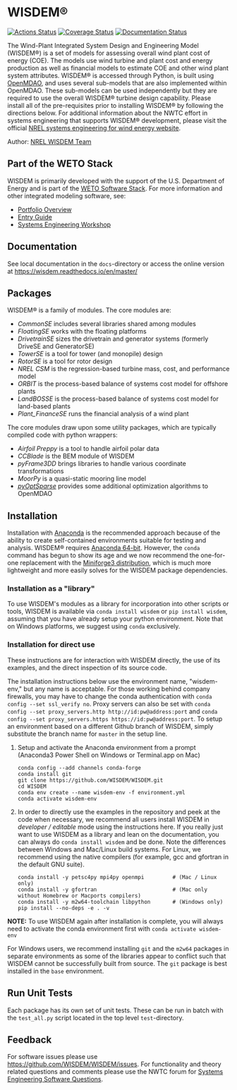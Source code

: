 # WISDEM&reg;

[![Actions Status](https://github.com/WISDEM/WISDEM/workflows/CI_WISDEM/badge.svg?branch=develop)](https://github.com/WISDEM/WISDEM/actions)
[![Coverage Status](https://coveralls.io/repos/github/WISDEM/WISDEM/badge.svg?branch=develop)](https://coveralls.io/github/WISDEM/WISDEM?branch=develop)
[![Documentation Status](https://readthedocs.org/projects/wisdem/badge/?version=master)](https://wisdem.readthedocs.io/en/master/?badge=master)


The Wind-Plant Integrated System Design and Engineering Model (WISDEM&reg;) is a set of models for assessing overall wind plant cost of energy (COE). The models use wind turbine and plant cost and energy production as well as financial models to estimate COE and other wind plant system attributes. WISDEM&reg; is accessed through Python, is built using [OpenMDAO](https://openmdao.org/), and uses several sub-models that are also implemented within OpenMDAO. These sub-models can be used independently but they are required to use the overall WISDEM&reg; turbine design capability. Please install all of the pre-requisites prior to installing WISDEM&reg; by following the directions below. For additional information about the NWTC effort in systems engineering that supports WISDEM&reg; development, please visit the official [NREL systems engineering for wind energy website](https://www.nrel.gov/wind/systems-engineering.html).

Author: [NREL WISDEM Team](mailto:systems.engineering@nrel.gov)

## Part of the WETO Stack

WISDEM is primarily developed with the support of the U.S. Department of Energy and is part of the [WETO Software Stack](https://nrel.github.io/WETOStack). For more information and other integrated modeling software, see:
- [Portfolio Overview](https://nrel.github.io/WETOStack/portfolio_analysis/overview.html)
- [Entry Guide](https://nrel.github.io/WETOStack/_static/entry_guide/index.html)
- [Systems Engineering Workshop](https://nrel.github.io/WETOStack/workshops/user_workshops_2024.html#systems-engineering)

## Documentation

See local documentation in the `docs`-directory or access the online version at <https://wisdem.readthedocs.io/en/master/>

## Packages

WISDEM&reg; is a family of modules.  The core modules are:

* _CommonSE_ includes several libraries shared among modules
* _FloatingSE_ works with the floating platforms
* _DrivetrainSE_ sizes the drivetrain and generator systems (formerly DriveSE and GeneratorSE)
* _TowerSE_ is a tool for tower (and monopile) design
* _RotorSE_ is a tool for rotor design
* _NREL CSM_ is the regression-based turbine mass, cost, and performance model
* _ORBIT_ is the process-based balance of systems cost model for offshore plants
* _LandBOSSE_ is the process-based balance of systems cost model for land-based plants
* _Plant_FinanceSE_ runs the financial analysis of a wind plant

The core modules draw upon some utility packages, which are typically compiled code with python wrappers:

* _Airfoil Preppy_ is a tool to handle airfoil polar data
* _CCBlade_ is the BEM module of WISDEM
* _pyFrame3DD_ brings libraries to handle various coordinate transformations
* _MoorPy_ is a quasi-static mooring line model
* [_pyOptSparse_](https://github.com/mdolab/pyoptsparse) provides some additional optimization algorithms to OpenMDAO


## Installation

Installation with [Anaconda](https://www.anaconda.com) is the recommended approach because of the ability to create self-contained environments suitable for testing and analysis.  WISDEM&reg; requires [Anaconda 64-bit](https://www.anaconda.com/distribution/).  However, the `conda` command has begun to show its age and we now recommend the one-for-one replacement with the [Miniforge3 distribution](https://github.com/conda-forge/miniforge?tab=readme-ov-file#miniforge3), which is much more lightweight and more easily solves for the WISDEM package dependencies.

### Installation as a "library"

To use WISDEM's modules as a library for incorporation into other scripts or tools, WISDEM is available via `conda install wisdem` or `pip install wisdem`, assuming that you have already setup your python environment.  Note that on Windows platforms, we suggest using `conda` exclusively.

### Installation for direct use

These instructions are for interaction with WISDEM directly, the use of its examples, and the direct inspection of its source code.

The installation instructions below use the environment name, "wisdem-env," but any name is acceptable.  For those working behind company firewalls, you may have to change the conda authentication with `conda config --set ssl_verify no`.  Proxy servers can also be set with `conda config --set proxy_servers.http http://id:pw@address:port` and `conda config --set proxy_servers.https https://id:pw@address:port`. To setup an environment based on a different Github branch of WISDEM, simply substitute the branch name for `master` in the setup line.

1.  Setup and activate the Anaconda environment from a prompt (Anaconda3 Power Shell on Windows or Terminal.app on Mac)

        conda config --add channels conda-forge
        conda install git
        git clone https://github.com/WISDEM/WISDEM.git
        cd WISDEM
        conda env create --name wisdem-env -f environment.yml
        conda activate wisdem-env

2.  In order to directly use the examples in the repository and peek at the code when necessary, we recommend all users install WISDEM in *developer / editable* mode using the instructions here.  If you really just want to use WISDEM as a library and lean on the documentation, you can always do `conda install wisdem` and be done.  Note the differences between Windows and Mac/Linux build systems. For Linux, we recommend using the native compilers (for example, gcc and gfortran in the default GNU suite).

        conda install -y petsc4py mpi4py openmpi         # (Mac / Linux only)
        conda install -y gfortran                        # (Mac only without Homebrew or Macports compilers)
        conda install -y m2w64-toolchain libpython       # (Windows only)
        pip install --no-deps -e . -v


**NOTE:** To use WISDEM again after installation is complete, you will always need to activate the conda environment first with `conda activate wisdem-env`

For Windows users, we recommend installing `git` and the `m2w64` packages in separate environments as some of the libraries appear to conflict such that WISDEM cannot be successfully built from source.  The `git` package is best installed in the `base` environment.

## Run Unit Tests

Each package has its own set of unit tests.  These can be run in batch with the `test_all.py` script located in the top level `test`-directory.

## Feedback

For software issues please use <https://github.com/WISDEM/WISDEM/issues>.  For functionality and theory related questions and comments please use the NWTC forum for [Systems Engineering Software Questions](https://wind.nrel.gov/forum/wind/viewtopic.php?f=34&t=1002).
